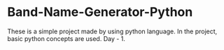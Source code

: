 # Band-Name-Generator-Python
These is a simple project made by using python language.
In the project, basic python concepts are used.
Day - 1.
